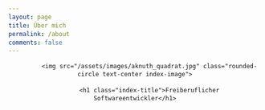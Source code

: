```yaml
---
layout: page
title: Über mich
permalink: /about
comments: false
---
```

<header style="text-align: center!important;">
            
            <img src="/assets/images/aknuth_quadrat.jpg" class="rounded-circle text-center index-image">
            
            <h1 class="index-title">Freiberuflicher Softwareentwickler</h1>

</header>



